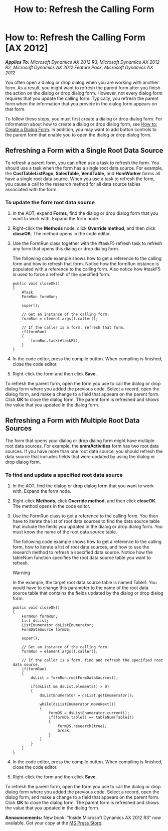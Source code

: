 ﻿---
title: 'How to: Refresh the Calling Form'
TOCTitle: 'How to: Refresh the Calling Form'
ms:assetid: c6d3b144-f563-4d06-945b-ac26c08d0e1d
ms:mtpsurl: https://msdn.microsoft.com/en-us/library/Hh812104(v=AX.60)
ms:contentKeyID: 44089903
ms.date: 05/18/2015
mtps_version: v=AX.60
---

# How to: Refresh the Calling Form [AX 2012]


_**Applies To:** Microsoft Dynamics AX 2012 R3, Microsoft Dynamics AX 2012 R2, Microsoft Dynamics AX 2012 Feature Pack, Microsoft Dynamics AX 2012_

You often open a dialog or drop dialog when you are working with another form. As a result, you might want to refresh the parent form after you finish the action on the dialog or drop dialog form. However, not every dialog form requires that you update the calling form. Typically, you refresh the parent form when the information that you provide in the dialog form appears on that form.

To follow these steps, you must first create a dialog or drop dialog form. For information about how to create a dialog or drop dialog form, see [How to: Create a Dialog Form](how-to-create-a-dialog-form.md). In addition, you may want to add button controls to the parent form that enable you to open the dialog or drop dialog form.

## Refreshing a Form with a Single Root Data Source

To refresh a parent form, you can often use a task to refresh the form. You should use a task when the form has a single root data source. For example, the **CustTableListPage**, **SalesTable**, **VendTable**, and **HcmWorker** forms all have a single root data source. When you use a task to refresh the form, you cause a call to the research method for all data source tables associated with the form.

### To update the form root data source

1.  In the AOT, expand **Forms**, find the dialog or drop dialog form that you want to work with. Expand the form node.

2.  Right-click the **Methods** node, click **Override method**, and then click **closeOK**. The method opens in the code editor.

3.  Use the FormRun class together with the \#taskF5 refresh task to refresh any form that opens this dialog or drop dialog form.
    
    The following code example shows how to get a reference to the calling form and how to refresh that form. Notice how the formRun instance is populated with a reference to the calling form. Also notice how \#taskF5 is used to force a refresh of the specified form.
    
        public void closeOk()
        {
            #Task
            FormRun formRun;
            
            super();
            
            // Get an instance of the calling form.
            formRun = element.args().caller();
            
            // If the caller is a form, refresh that form.
            if(formRun)
            {
                formRun.task(#taskF5);
            }
        }

4.  In the code editor, press the compile button. When compiling is finished, close the code editor.

5.  Right-click the form and then click **Save**.

To refresh the parent form, open the form you use to call the dialog or drop dialog form where you added the previous code. Select a record, open the dialog form, and make a change to a field that appears on the parent form. Click **OK** to close the dialog form. The parent form is refreshed and shows the value that you updated in the dialog form.

## Refreshing a Form with Multiple Root Data Sources

The form that opens your dialog or drop dialog form might have multiple root data sources. For example, the **smmActivities** form has two root data sources. If you have more than one root data source, you should refresh the data source that includes fields that were updated by using the dialog or drop dialog form.

### To find and update a specified root data source

1.  In the AOT, find the dialog or drop dialog form that you want to work with. Expand the form node.

2.  Right-click **Methods**, click **Override method**, and then click **closeOK**. The method opens in the code editor.

3.  Use the FormRun class to get a reference to the calling form. You then have to iterate the list of root data sources to find the data source table that include the fields you updated in the dialog or drop dialog form. You must know the name of the root data source table.
    
    The following code example shows how to get a reference to the calling form, how to iterate a list of root data sources, and how to use the research method to refresh a specified data source. Notice how the tableNum function specifies the root data source table you want to refresh.
    

    > [!WARNING]
    > <P>In the example, the target root data source table is named Table1. You would have to change this parameter to the name of the root data source table that contains the fields updated by the dialog or drop dialog form.</P>

    
        public void closeOk()
        {
            FormRun formRun;
            List dsList;
            ListEnumerator dsListEnumerator;
            FormDataSource formDS;
            
            super();
            
            // Get an instance of the calling form.
            formRun = element.args().caller();
            
            // If the caller is a form, find and refresh the specified root data source.
            if(formRun)
            {
                dsList = formRun.rootFormDataSources();
                
                if(dsList && dsList.elements() > 0)
                {
                    dsListEnumerator = dsList.getEnumerator();
                    
                    while(dsListEnumerator.moveNext())
                    {
                        formDS = dsListEnumerator.current();
                        if(formDS.table() == tableNum(Table1))
                        {
                            formDS.research(true);
                            break;
                        }
                    }
                }
            }
        }

4.  In the code editor, press the compile button. When compiling is finished, close the code editor.

5.  Right-click the form and then click **Save**.

To refresh the parent form, open the form you use to call the dialog or drop dialog form where you added the previous code. Select a record, open the dialog form, and make a change to a field that appears on the parent form. Click **OK** to close the dialog form. The parent form is refreshed and shows the value that you updated in the dialog form.

  
**Announcements:** New book: "Inside Microsoft Dynamics AX 2012 R3" now available. Get your copy at the [MS Press Store](https://www.microsoftpressstore.com/store/inside-microsoft-dynamics-ax-2012-r3-9780735685109).

